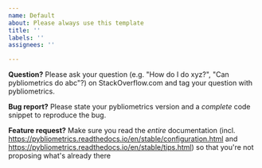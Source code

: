 ```yaml
---
name: Default
about: Please always use this template
title: ''
labels: ''
assignees: ''

---
```


**Question?**
Please ask your question (e.g. "How do I do xyz?", "Can pybliometrics do abc"?) on StackOverflow.com and tag your question with pybliometrics.

**Bug report?**
Please state your pybliometrics version and a _complete_ code snippet to reproduce the bug.

**Feature request?**
Make sure you read the _entire_ documentation (incl. https://pybliometrics.readthedocs.io/en/stable/configuration.html and https://pybliometrics.readthedocs.io/en/stable/tips.html) so that you're not proposing what's already there
